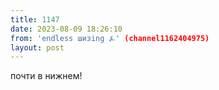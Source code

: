 ```yaml
---
title: 1147
date: 2023-08-09 18:26:10
from: 'endless шизing ⍼' (channel1162404975)
layout: post
---
```


почти в нижнем!
